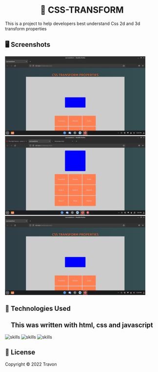 <center><h1 align="center">📝 CSS-TRANSFORM</h1></center>
This is a project to help developers best understand Css 2d and 3d transform properties

## 🖥 Screenshots
<div>
  <img src="https://github.com/TravonX/css-transform/blob/main/screenshot/trasform.png"  width="460px"alt="https://github.com/TravonX/css-transform/blob/main/screenshot/trasform.png">
  <img src="https://github.com/TravonX/css-transform/blob/main/screenshot/second%20tra.png" width="460px" alt="https://github.com/TravonX/css-transform/blob/main/screenshot/second%20tra.png">
  <img src="https://github.com/TravonX/css-transform/blob/main/screenshot/trasform.png" width="460px"alt="https://github.com/TravonX/css-transform/blob/main/screenshot/trasform.png">
  </div>


## 🔬 Technologies Used 
<center><h2 align="center">This was written with html, css and javascript</h2></center>

![skills](https://img.shields.io/badge/HTML-red)
![skills](https://img.shields.io/badge/CSS-blue)
![skills](https://img.shields.io/badge/JAVASCRIPT-yellow)


## 📄 License
Copyright © 2022 Travon

